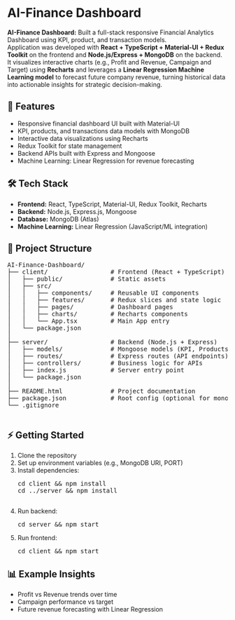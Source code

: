<!DOCTYPE html>
<html lang="en">
<body>

  <h1>AI-Finance Dashboard</h1>
  <p>
    <strong>AI-Finance Dashboard:</strong> Built a full-stack responsive Financial Analytics Dashboard using KPI, product, and transaction models.<br>
    Application was developed with <strong>React + TypeScript + Material-UI + Redux Toolkit</strong> on the frontend and <strong>Node.js/Express + MongoDB</strong> on the backend.<br>
    It visualizes interactive charts (e.g., Profit and Revenue, Campaign and Target) using <strong>Recharts</strong> and leverages a <strong>Linear Regression Machine Learning model</strong> to forecast future company revenue, turning historical data into actionable insights for strategic decision-making.
  </p>

  <h2>🚀 Features</h2>
  <ul>
    <li>Responsive financial dashboard UI built with Material-UI</li>
    <li>KPI, products, and transactions data models with MongoDB</li>
    <li>Interactive data visualizations using Recharts</li>
    <li>Redux Toolkit for state management</li>
    <li>Backend APIs built with Express and Mongoose</li>
    <li>Machine Learning: Linear Regression for revenue forecasting</li>
  </ul>

  <h2>🛠️ Tech Stack</h2>
  <ul>
    <li><strong>Frontend:</strong> React, TypeScript, Material-UI, Redux Toolkit, Recharts</li>
    <li><strong>Backend:</strong> Node.js, Express.js, Mongoose</li>
    <li><strong>Database:</strong> MongoDB (Atlas)</li>
    <li><strong>Machine Learning:</strong> Linear Regression (JavaScript/ML integration)</li>
  </ul>

  <h2>📂 Project Structure</h2>
  <pre>
AI-Finance-Dashboard/
├── client/                 # Frontend (React + TypeScript)
│   ├── public/             # Static assets
│   ├── src/
│   │   ├── components/     # Reusable UI components
│   │   ├── features/       # Redux slices and state logic
│   │   ├── pages/          # Dashboard pages
│   │   ├── charts/         # Recharts components
│   │   └── App.tsx         # Main App entry
│   └── package.json
│
├── server/                 # Backend (Node.js + Express)
│   ├── models/             # Mongoose models (KPI, Products, Transactions)
│   ├── routes/             # Express routes (API endpoints)
│   ├── controllers/        # Business logic for APIs
│   ├── index.js            # Server entry point
│   └── package.json
│
├── README.html             # Project documentation
├── package.json            # Root config (optional for monorepo)
└── .gitignore
  </pre>

  <h2>⚡ Getting Started</h2>
  <ol>
    <li>Clone the repository</li>
    <li>Set up environment variables (e.g., MongoDB URI, PORT)</li>
    <li>Install dependencies:
      <pre>
cd client && npm install
cd ../server && npm install
      </pre>
    </li>
    <li>Run backend:
      <pre>cd server && npm start</pre>
    </li>
    <li>Run frontend:
      <pre>cd client && npm start</pre>
    </li>
  </ol>

  <h2>📊 Example Insights</h2>
  <ul>
    <li>Profit vs Revenue trends over time</li>
    <li>Campaign performance vs target</li>
    <li>Future revenue forecasting with Linear Regression</li>
  </ul>

</body>
</html>
